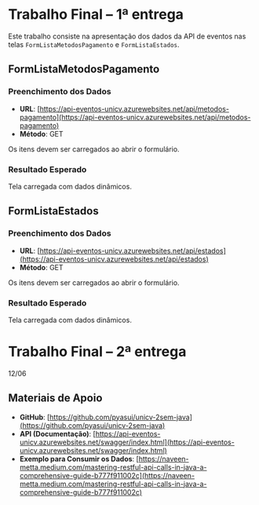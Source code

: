 # Trabalho Final – 1ª entrega

Este trabalho consiste na apresentação dos dados da API de eventos nas telas `FormListaMetodosPagamento` e `FormListaEstados`.

## FormListaMetodosPagamento

### Preenchimento dos Dados

- **URL**: [https://api-eventos-unicv.azurewebsites.net/api/metodos-pagamento](https://api-eventos-unicv.azurewebsites.net/api/metodos-pagamento)
- **Método**: GET

Os itens devem ser carregados ao abrir o formulário.

### Resultado Esperado

Tela carregada com dados dinâmicos.

## FormListaEstados

### Preenchimento dos Dados

- **URL**: [https://api-eventos-unicv.azurewebsites.net/api/estados](https://api-eventos-unicv.azurewebsites.net/api/estados)
- **Método**: GET

Os itens devem ser carregados ao abrir o formulário.

### Resultado Esperado

Tela carregada com dados dinâmicos.

# Trabalho Final – 2ª entrega

12/06

## Materiais de Apoio

- **GitHub**: [https://github.com/pyasui/unicv-2sem-java](https://github.com/pyasui/unicv-2sem-java)
- **API (Documentação)**: [https://api-eventos-unicv.azurewebsites.net/swagger/index.html](https://api-eventos-unicv.azurewebsites.net/swagger/index.html)
- **Exemplo para Consumir os Dados**: [https://naveen-metta.medium.com/mastering-restful-api-calls-in-java-a-comprehensive-guide-b777f911002c](https://naveen-metta.medium.com/mastering-restful-api-calls-in-java-a-comprehensive-guide-b777f911002c)

